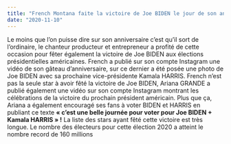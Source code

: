 ```yaml
---
title: "French Montana faite la victoire de Joe BIDEN le jour de son anniversaire"
date: "2020-11-10"
---
```


Le moins que l’on puisse dire sur son anniversaire c’est qu’il sort de l’ordinaire, le chanteur producteur et entrepreneur a profité de cette occasion pour fêter également la victoire de Joe BIDEN aux élections présidentielles américaines. French a publié sur son compte Instagram une vidéo de son gâteau d’anniversaire, sur ce dernier a été posée une photo de Joe BIDEN avec sa prochaine vice-présidente Kamala HARRIS. 
French n’est pas la seule star à avoir fêté la victoire de Joe BIDEN, Ariana GRANDE a publié également une vidéo sur son compte Instagram montrant les célébrations de la victoire du prochain président américain.  Plus que ça, Ariana a également encouragé ses fans à voter BIDEN et HARRIS en publiant ce texte **« c’est une belle journée pour voter pour Joe BIDEN + Kamala HARRIS » !**
La liste des stars ayant fêté cette victoire est très longue. Le nombre des électeurs pour cette élection 2020 a atteint le nombre record de 160 millions
